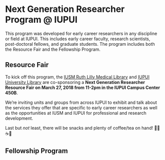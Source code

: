 # Next Generation Researcher Program @ IUPUI

This program was developed for early career researchers in any discipline or field at IUPUI. This includes early career faculty, research scientists, post-doctoral fellows, and graduate students. The program includes both the Resource Fair and the Fellowship Program.

## Resource Fair

To kick off this program, the [IUSM Ruth Lilly Medical Library](https://mednet.medicine.iu.edu/medical-library/) and [IUPUI University Library](https://ulib.iupui.edu/) are co-sponsoring a **Next Generation Researcher Resource Fair on March 27, 2018 from 11-2pm in the IUPUI Campus Center 450B**.

We’re inviting units and groups from across IUPUI to exhibit and talk about the services they offer that are specific to early career researchers as well as the opportunities at IUSM and IUPUI for professional and research development. 

Last but *not* least, there will be snacks and plenty of coffee/tea on hand! :pizza::cookie::coffee::tea:

## Fellowship Program
